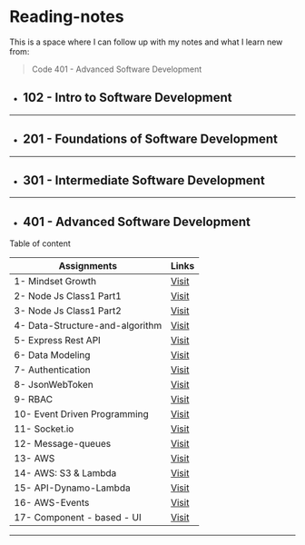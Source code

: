 # **Reading-notes**

This is a space where I can follow up with my notes and what I learn new from:  
> Code 401 - Advanced Software Development

- ## **102 - Intro to Software Development**

___

- ## **201 - Foundations of Software Development**

___

- ## **301 - Intermediate Software Development**

___

- ## **401 - Advanced Software Development**

Table of content

| Assignments        | Links           |
|    ---             |      ---        |
|1- Mindset Growth   |      [Visit](https://haznto.github.io/reading-notes/notes/TheGrowthMindset/GrowthMindset.html)     |
|2- Node Js Class1 Part1| [Visit](https://haznto.github.io/reading-notes/notes/class1-notes/NodeEcosystem.html) |
|3- Node Js Class1 Part2| [Visit](https://haznto.github.io/reading-notes/notes/class1-notes/Express-Npm.html) |
|4- Data-Structure-and-algorithm| [Visit](https://haznto.github.io/reading-notes/notes/Data-structure-and-algorithm-reading/Data-structure-and-algorithm.html) |
|5- Express Rest API| [Visit](https://haznto.github.io/reading-notes/notes/class2-notes/Express-REST-API.html) |
|6- Data Modeling| [Visit](https://haznto.github.io/reading-notes/notes/class3-notes/Nosql-vs-Sql.html) |
|7- Authentication| [Visit](https://haznto.github.io/reading-notes/notes/class6-notes/Authentication.html) |
|8- JsonWebToken| [Visit](https://haznto.github.io/reading-notes/notes/class7-notes/jwt-notes.html) |
|9- RBAC| [Visit](https://haznto.github.io/reading-notes/notes/class8-notes/RBAC.html) |
|10- Event Driven Programming| [Visit](https://haznto.github.io/reading-notes/notes/class11-notes/event-driven.html) |
|11- Socket.io| [Visit](https://haznto.github.io/reading-notes/notes/class12-notes/socketio.html) |
|12- Message-queues| [Visit](https://haznto.github.io/reading-notes/notes/class13-notes/message-queues.html) |
|13- AWS| [Visit](https://haznto.github.io/reading-notes/notes/class16-notes/AwsCloud.html) |
|14- AWS: S3 & Lambda| [Visit](https://haznto.github.io/reading-notes/notes/class17-notes/AWS-S3-Lambda.html) |
|15- API-Dynamo-Lambda| [Visit](https://haznto.github.io/reading-notes/notes/class18-notes/API-Dynamo-Lambda.html) |
|16- AWS-Events| [Visit](https://haznto.github.io/reading-notes/notes/class19-notes/aws-events.html) |
|17- Component - based - UI| [Visit](https://haznto.github.io/reading-notes/notes/class26-notes/component-based-UI.html) |
___
